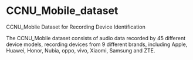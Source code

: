 # CCNU_Mobile_dataset
CCNU_Moblie Dataset for Recording Device Identification

The CCNU_Mobile dataset consists of audio data recorded by 45 different device models, recording devices from 9 different brands, including Apple, Huawei, Honor, Nubia, oppo, vivo, Xiaomi, Samsung and ZTE.
